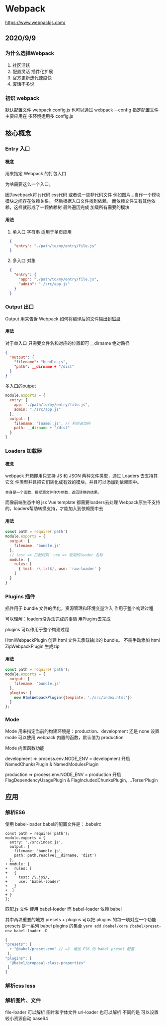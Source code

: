 # Webpack

https://www.webpackjs.com/

## 2020/9/9

### 为什么选择Webpack

1. 社区活跃
2. 配置灵活  插件化扩展
3. 官方更新迭代速度快
4. 废话不多说

### 初识 webpack

默认配置文件 webpack.config.js
也可以通过 webpack --config 指定配置文件  主要应用在 多环境运用多  config.js


## 核心概念

### Entry 入口

#### 概念

用来指定 Webpack 的打包入口

为啥需要这么一个入口。

因为webpack将 js代码 css代码 或者说一些非代码文件 例如图片...当作一个模块
模块之间存在依赖关系。
然后根据入口文件找到依赖。
而依赖文件又有其他依赖，这样就形成了一颗依赖树
最终遍历完成 加载所有需要的模块

#### 用法

1. 单入口 字符串
适用于单页应用
```json
  {
    "entry": "./path/to/my/entry/file.js"
  }
```

2. 多入口  对象

```json
  {
    "entry": {
      "app": "./path/to/my/entry/file.js",
      "admin": "./src/app.js"
    }
  }
```

### Output 出口

Output 用来告诉 Webpack 如何将编译后的文件输出到磁盘

#### 用法

对于单入口 只需要文件名和对应的位置即可 __dirname 绝对路径

```json
{
  "output": {
    "filename": "bundle.js",
    "path": __dirname + "/dist"
  }
}
```

多入口的output

```js
module.exports = {
  entry: {
    app: "./path/to/my/entry/file.js",
    admin: "./src/app.js"
  },
  output: {
    filename: '[name].js', // 利用占位符
    path: __dirname + "/dist"
  }
}
```





### Loaders 加载器

#### 概念
webpack 开箱即用只支持 JS 和 JSON 两种文件类型，通过 Loaders 去支持其它文
件类型并且把它们转化成有效的模块，并且可以添加到依赖图中。

`本身是一个函数，接受源文件作为参数，返回转换的结果。`

而像前端生态中的 jsx  Vue template 都需要loaders去处理
Webpack原生不支持的，loaders帮助转换支持，才能加入到依赖图中去

#### 用法

```js
const path = require('path')
module.exports = {
  output: {
    filename: 'bundle.js'
  },
  // test => 匹配规则  use => 使用的loader 名称
  module: {
    rules: [
      { test: /\.txt$/, use: 'raw-loader' }
    ]
  }
}
```

### Plugins 插件

插件⽤于 bundle ⽂件的优化，资源管理和环境变量注⼊
作⽤于整个构建过程

可以理解：loaders没办法完成的事情 用Plugins去完成

plugins 可以作用于整个构建过程

HtmlWebpackPlugin 创建 html 文件去承载输出的 bundle。 不需手动添加 html
ZipWebpackPlugin 生成zip

#### 用法

```js
const path = require('path');
module.exports = {
  output: {
    filename: 'bundle.js'
  },
  plugins: [
    new HtmlWebpackPlugin({template: './src/index.html'})
  ]
};
```

### Mode

Mode ⽤来指定当前的构建环境是：production、development 还是 none
设置 mode 可以使⽤ webpack 内置的函数，默认值为 production

Mode 内置函数功能

development => process.env.NODE_ENV = development
开启 NamedChunksPlugin & NamedModulesPlugin

production => process.env.NODE_ENV = production
开启 FlagDependencyUsagePlugin & FlagIncludedChunksPlugin, ...TerserPlugin



## 应用

### 解析ES6

使⽤ babel-loader  babel的配置⽂件是：.babelrc

```JS
const path = require('path');
module.exports = {
  entry: './src/index.js',
  output: {
    filename: 'bundle.js',
    path: path.resolve(__dirname, 'dist')
  },
+ module: {
+   rules: [
+   {
+     test: /\.js$/,
+     use: 'babel-loader'
+   }
+  ]
+ }
};
```

匹配.js 文件 使用 babel-loader   而 babel-loader 依赖 babel

其中两块重要的地方 presets + plugins
可以把 plugins 的每一项对应一个功能
presets 是一系列  babel plugins 的集合
`yarn add @babel/core @babel/preset-env babel-loader -D`
```js
{
"presets": [
  + "@babel/preset-env" // =》 增加 ES6 的 babel preset 配置
 ],
"plugins": [
  "@babel/proposal-class-properties"
 ] 
}
```

### 解析css less

### 解析图片、文件

file-loader 可以解析 图片和字体文件
url-loader 也可以解析 不同的是 可以设置较⼩资源⾃动 base64
